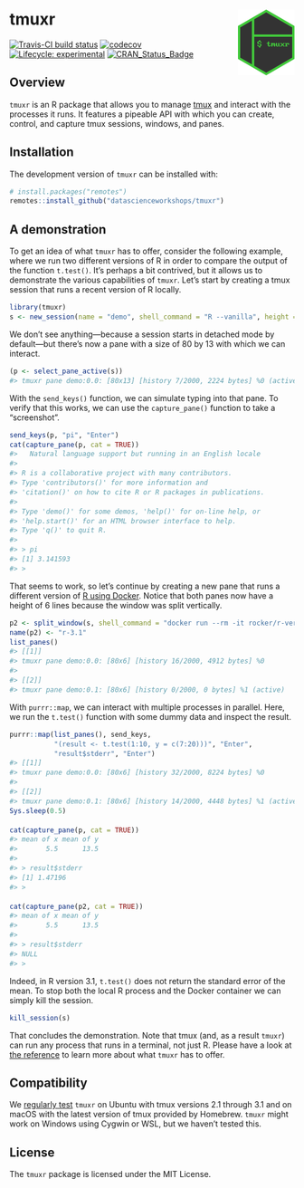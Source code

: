 
<!-- README.md is generated from README.Rmd. Please edit that file -->

# tmuxr <img src="man/figures/logo.png" align="right" width="100px" />

[![Travis-CI build
status](https://travis-ci.org/datascienceworkshops/tmuxr.svg?branch=master)](https://travis-ci.org/datascienceworkshops/tmuxr)
[![codecov](https://codecov.io/gh/datascienceworkshops/tmuxr/branch/master/graph/badge.svg)](https://codecov.io/gh/datascienceworkshops/tmuxr)
[![Lifecycle:
experimental](https://img.shields.io/badge/lifecycle-experimental-orange.svg)](https://www.tidyverse.org/lifecycle/#experimental)
[![CRAN\_Status\_Badge](https://www.r-pkg.org/badges/version/tmuxr)](https://cran.r-project.org/package=tmuxr)

## Overview

`tmuxr` is an R package that allows you to manage
[tmux](https://github.com/tmux/tmux/wiki) and interact with the
processes it runs. It features a pipeable API with which you can create,
control, and capture tmux sessions, windows, and panes.

## Installation

The development version of `tmuxr` can be installed with:

``` r
# install.packages("remotes")
remotes::install_github("datascienceworkshops/tmuxr")
```

## A demonstration

To get an idea of what `tmuxr` has to offer, consider the following
example, where we run two different versions of R in order to compare
the output of the function `t.test()`. It’s perhaps a bit contrived, but
it allows us to demonstrate the various capabilities of `tmuxr`. Let’s
start by creating a tmux session that runs a recent version of R
locally.

``` r
library(tmuxr)
s <- new_session(name = "demo", shell_command = "R --vanilla", height = 13)
```

We don’t see anything—because a session starts in detached mode by
default—but there’s now a pane with a size of 80 by 13 with which we can
interact.

``` r
(p <- select_pane_active(s))
#> tmuxr pane demo:0.0: [80x13] [history 7/2000, 2224 bytes] %0 (active)
```

With the `send_keys()` function, we can simulate typing into that pane.
To verify that this works, we can use the `capture_pane()` function to
take a “screenshot”.

``` r
send_keys(p, "pi", "Enter")
cat(capture_pane(p, cat = TRUE))
#>   Natural language support but running in an English locale
#> 
#> R is a collaborative project with many contributors.
#> Type 'contributors()' for more information and
#> 'citation()' on how to cite R or R packages in publications.
#> 
#> Type 'demo()' for some demos, 'help()' for on-line help, or
#> 'help.start()' for an HTML browser interface to help.
#> Type 'q()' to quit R.
#> 
#> > pi
#> [1] 3.141593
#> >
```

That seems to work, so let’s continue by creating a new pane that runs a
different version of [R using
Docker](https://github.com/rocker-org/rocker). Notice that both panes
now have a height of 6 lines because the window was split vertically.

``` r
p2 <- split_window(s, shell_command = "docker run --rm -it rocker/r-ver:3.1.0")
name(p2) <- "r-3.1"
list_panes()
#> [[1]]
#> tmuxr pane demo:0.0: [80x6] [history 16/2000, 4912 bytes] %0 
#> 
#> [[2]]
#> tmuxr pane demo:0.1: [80x6] [history 0/2000, 0 bytes] %1 (active)
```

With `purrr::map`, we can interact with multiple processes in parallel.
Here, we run the `t.test()` function with some dummy data and inspect
the result.

``` r
purrr::map(list_panes(), send_keys,
           "(result <- t.test(1:10, y = c(7:20)))", "Enter",
           "result$stderr", "Enter")
#> [[1]]
#> tmuxr pane demo:0.0: [80x6] [history 32/2000, 8224 bytes] %0 
#> 
#> [[2]]
#> tmuxr pane demo:0.1: [80x6] [history 14/2000, 4448 bytes] %1 (active)
Sys.sleep(0.5)

cat(capture_pane(p, cat = TRUE))
#> mean of x mean of y
#>       5.5      13.5
#> 
#> > result$stderr
#> [1] 1.47196
#> >

cat(capture_pane(p2, cat = TRUE))
#> mean of x mean of y
#>       5.5      13.5
#> 
#> > result$stderr
#> NULL
#> >
```

Indeed, in R version 3.1, `t.test()` does not return the standard error
of the mean. To stop both the local R process and the Docker container
we can simply kill the session.

``` r
kill_session(s)
```

That concludes the demonstration. Note that tmux (and, as a result
`tmuxr`) can run any process that runs in a terminal, not just R. Please
have a look at [the reference](reference/) to learn more about what
`tmuxr` has to offer.

## Compatibility

We [regularly test](https://travis-ci.org/datascienceworkshops/tmuxr)
`tmuxr` on Ubuntu with tmux versions 2.1 through 3.1 and on macOS with
the latest version of tmux provided by Homebrew. `tmuxr` might work on
Windows using Cygwin or WSL, but we haven’t tested this.

## License

The `tmuxr` package is licensed under the MIT License.
